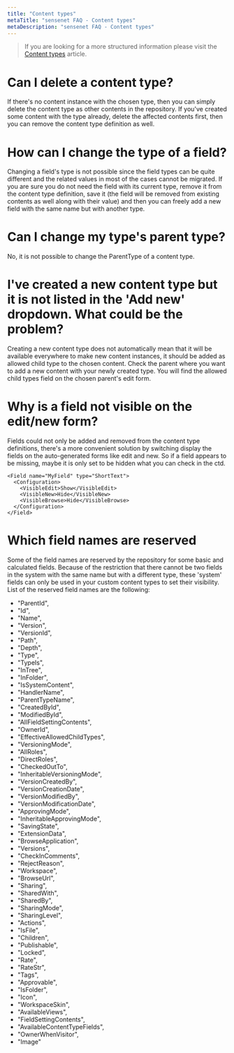 ```yaml
---
title: "Content types"
metaTitle: "sensenet FAQ - Content types"
metaDescription: "sensenet FAQ - Content types"
---
```


> If you are looking for a more structured information please visit the [Content types](/concepts/content-types) article.

# Can I delete a content type?

If there's no content instance with the chosen type, then you can simply delete the content type as other contents in the repository. If you've created some content with the type already, delete the affected contents first, then you can remove the content type definition as well.

# How can I change the type of a field?

Changing a field's type is not possible since the field types can be quite different and the related values in most of the cases cannot be migrated. If you are sure you do not need the field with its current type, remove it from the content type definition, save it (the field will be removed from existing contents as well along with their value) and then you can freely add a new field with the same name but with another type.

# Can I change my type's parent type?

No, it is not possible to change the ParentType of a content type.

# I've created a new content type but it is not listed in the 'Add new' dropdown. What could be the problem?

Creating a new content type does not automatically mean that it will be available everywhere to make new content instances, it should be added as allowed child type to the chosen content. Check the parent where you want to add a new content with your newly created type. You will find the allowed child types field on the chosen parent's edit form.

# Why is a field not visible on the edit/new form?

Fields could not only be added and removed from the content type definitions, there's a more convenient solution by switching display the fields on the auto-generated forms like edit and new. So if a field appears to be missing, maybe it is only set to be hidden what you can check in the ctd.

```
<Field name="MyField" type="ShortText">
  <Configuration>
    <VisibleEdit>Show</VisibleEdit>
    <VisibleNew>Hide</VisibleNew>
    <VisibleBrowse>Hide</VisibleBrowse>
  </Configuration>
</Field>
```

# Which field names are reserved

Some of the field names are reserved by the repository for some basic and calculated fields. Because of the restriction that there cannot be two fields in the system with the same name but with a different type, these 'system' fields can only be used in your custom content types to set their visibility. List of the reserved field names are the following:

- "ParentId",
- "Id",
- "Name",
- "Version",
- "VersionId",
- "Path",
- "Depth",
- "Type",
- "TypeIs",
- "InTree",
- "InFolder",
- "IsSystemContent",
- "HandlerName",
- "ParentTypeName",
- "CreatedById",
- "ModifiedById",
- "AllFieldSettingContents",
- "OwnerId",
- "EffectiveAllowedChildTypes",
- "VersioningMode",
- "AllRoles",
- "DirectRoles",
- "CheckedOutTo",
- "InheritableVersioningMode",
- "VersionCreatedBy",
- "VersionCreationDate",
- "VersionModifiedBy",
- "VersionModificationDate",
- "ApprovingMode",
- "InheritableApprovingMode",
- "SavingState",
- "ExtensionData",
- "BrowseApplication",
- "Versions",
- "CheckInComments",
- "RejectReason",
- "Workspace",
- "BrowseUrl",
- "Sharing",
- "SharedWith",
- "SharedBy",
- "SharingMode",
- "SharingLevel",
- "Actions",
- "IsFile",
- "Children",
- "Publishable",
- "Locked",
- "Rate",
- "RateStr",
- "Tags",
- "Approvable",
- "IsFolder",
- "Icon",
- "WorkspaceSkin",
- "AvailableViews",
- "FieldSettingContents",
- "AvailableContentTypeFields",
- "OwnerWhenVisitor",
- "Image"
